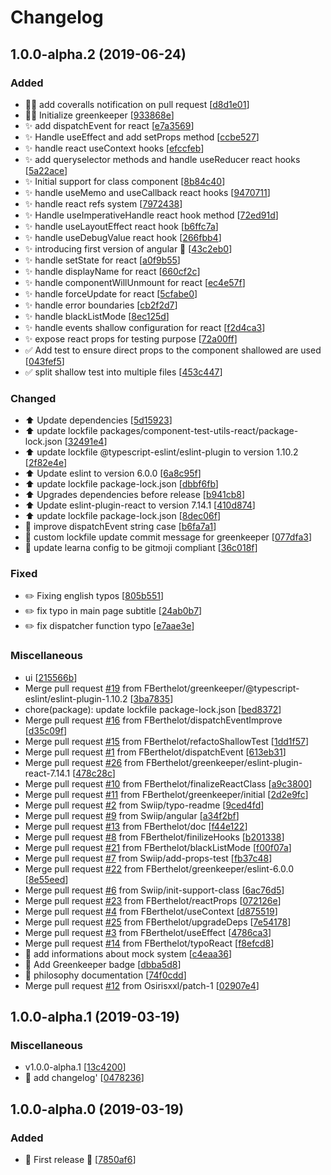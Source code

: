 # Changelog

<a name="1.0.0-alpha.2"></a>
## 1.0.0-alpha.2 (2019-06-24)

### Added

- 👷‍♂️ add coveralls notification on pull request [[d8d1e01](https://github.com/FBerthelot/component-test-utils/commit/d8d1e016040515019522a4ea0413b79d9b9b56e1)]
- 👷‍♂️ Initialize greenkeeper [[933868e](https://github.com/FBerthelot/component-test-utils/commit/933868ecebea386026c2302eaf063a6e4ff4e853)]
- ✨ add dispatchEvent for react [[e7a3569](https://github.com/FBerthelot/component-test-utils/commit/e7a356970392a301d6a5a44a0d7ef1a0ca512386)]
- ✨ Handle useEffect and add setProps method [[ccbe527](https://github.com/FBerthelot/component-test-utils/commit/ccbe527bc3a693732fe6335c2f8d4da6bc1e1e1f)]
- ✨ handle react useContext hooks [[efccfeb](https://github.com/FBerthelot/component-test-utils/commit/efccfeb533030ff702ae26d8d83158e2c1d7d20c)]
- ✨ add queryselector methods and handle useReducer react hooks [[5a22ace](https://github.com/FBerthelot/component-test-utils/commit/5a22acecb31501e1475f28ebcd5a007a95558bff)]
- ✨ Initial support for class component [[8b84c40](https://github.com/FBerthelot/component-test-utils/commit/8b84c40135e08ccb718becd97f955be9266d15e4)]
- ✨ handle useMemo and useCallback react hooks [[9470711](https://github.com/FBerthelot/component-test-utils/commit/9470711e7907347649344942c4164285b6a8144d)]
- ✨ handle react refs system [[7972438](https://github.com/FBerthelot/component-test-utils/commit/79724388dfe5e247bbf65ad84deae97c1fa8e984)]
- ✨ Handle useImperativeHandle react hook method [[72ed91d](https://github.com/FBerthelot/component-test-utils/commit/72ed91d5a15a6e94e2ef2949b257ba6c39e65220)]
- ✨ handle useLayoutEffect react hook [[b6ffc7a](https://github.com/FBerthelot/component-test-utils/commit/b6ffc7a83267871ff14257349403961a1ceeab30)]
- ✨ handle useDebugValue react hook [[266fbb4](https://github.com/FBerthelot/component-test-utils/commit/266fbb4e3457206d66ed3acff25a964d186f118d)]
- ✨ introducing first version of angular 🎉 [[43c2eb0](https://github.com/FBerthelot/component-test-utils/commit/43c2eb0e0aa9e4eaa746b44f1ca08b535bd09b78)]
- ✨ handle setState for react [[a0f9b55](https://github.com/FBerthelot/component-test-utils/commit/a0f9b55eccb210dbc3e1e6660bb00367b491909a)]
- ✨ handle displayName for react [[660cf2c](https://github.com/FBerthelot/component-test-utils/commit/660cf2c433ffe9011de088c10c8b7daba734fead)]
- ✨ handle componentWillUnmount for react [[ec4e57f](https://github.com/FBerthelot/component-test-utils/commit/ec4e57fb60e4d65bc45e8f8fffec988a744cba53)]
- ✨ handle forceUpdate for react [[5cfabe0](https://github.com/FBerthelot/component-test-utils/commit/5cfabe087d33e162ad38abf61061b54988d3c11d)]
- ✨ handle error boundaries [[cb2f2d7](https://github.com/FBerthelot/component-test-utils/commit/cb2f2d704f614107cdbabee1b3d0f5a1a42ab918)]
- ✨ handle blackListMode [[8ec125d](https://github.com/FBerthelot/component-test-utils/commit/8ec125d3dbb8efbfcadb2d8c107edf7d8f1f3df2)]
- ✨ handle events shallow configuration for react [[f2d4ca3](https://github.com/FBerthelot/component-test-utils/commit/f2d4ca3e2045f627ea3f39de3d1b25b00a67bbed)]
- ✨ expose react props for testing purpose [[72a00ff](https://github.com/FBerthelot/component-test-utils/commit/72a00ff18f444a1bda122ffe4b28b6dd4ab2e671)]
- ✅ Add test to ensure direct props to the component shallowed are used [[043fef5](https://github.com/FBerthelot/component-test-utils/commit/043fef5a00c722afc785321002cf0f7ab9467ae9)]
- ✅ split shallow test into multiple files [[453c447](https://github.com/FBerthelot/component-test-utils/commit/453c447d2a58e0b7deb1d96a9e09e3a39a079a09)]

### Changed

- ⬆️ Update dependencies [[5d15923](https://github.com/FBerthelot/component-test-utils/commit/5d1592333074f1e1ed30951400437d6948cd6387)]
- ⬆️ update lockfile packages/component-test-utils-react/package-lock.json [[32491e4](https://github.com/FBerthelot/component-test-utils/commit/32491e4888059a01fa15833c9fdc53dc1f771dc7)]
- ⬆️ update lockfile @typescript-eslint/eslint-plugin to version 1.10.2 [[2f82e4e](https://github.com/FBerthelot/component-test-utils/commit/2f82e4e71ea4d41e07e2e4e5b676c20f1495d6d5)]
- ⬆️ Update eslint to version 6.0.0 [[6a8c95f](https://github.com/FBerthelot/component-test-utils/commit/6a8c95f4e408e25e693c7a1e73386a520333caa6)]
- ⬆️ update lockfile package-lock.json [[dbbf6fb](https://github.com/FBerthelot/component-test-utils/commit/dbbf6fbbba8e26485cff0c5d529ea8a87533bb8b)]
- ⬆️ Upgrades dependencies before release [[b941cb8](https://github.com/FBerthelot/component-test-utils/commit/b941cb85956af8969a20a5410f1b24c6d6de798e)]
- ⬆️ Update eslint-plugin-react to version 7.14.1 [[410d874](https://github.com/FBerthelot/component-test-utils/commit/410d874009cf77793a534339c5ed7da7c388b275)]
- ⬆️ update lockfile package-lock.json [[8dec06f](https://github.com/FBerthelot/component-test-utils/commit/8dec06fb7df224e1d4f41333c83eece7a65df30a)]
- 🎨 improve dispatchEvent string case [[b6fa7a1](https://github.com/FBerthelot/component-test-utils/commit/b6fa7a18c7252dcff5722b4615860f6813985475)]
- 💬 custom lockfile update commit message for greenkeeper [[077dfa3](https://github.com/FBerthelot/component-test-utils/commit/077dfa3462e4a71b2cb6701d53ad9566812d5c4a)]
- 🔧 update learna config to be gitmoji compliant [[36c018f](https://github.com/FBerthelot/component-test-utils/commit/36c018ff643d82d607f887c1a291a4609fbfa24d)]

### Fixed

- ✏️ Fixing english typos [[805b551](https://github.com/FBerthelot/component-test-utils/commit/805b55174920c2cedd6fb3be2df657304a1e43a7)]
- ✏️ fix typo in main page subtitle [[24ab0b7](https://github.com/FBerthelot/component-test-utils/commit/24ab0b7363ff2ff76121610df21f7a39cfb83fdd)]
- ✏️ fix dispatcher function typo [[e7aae3e](https://github.com/FBerthelot/component-test-utils/commit/e7aae3ec55e70e4949d5d441de834989f84d748b)]

### Miscellaneous

-  ui [[215566b](https://github.com/FBerthelot/component-test-utils/commit/215566b50f76bde4f597c070ba69d6e0b1df5892)]
-  Merge pull request [#19](https://github.com/FBerthelot/component-test-utils/issues/19) from FBerthelot/greenkeeper/@typescript-eslint/eslint-plugin-1.10.2 [[3ba7835](https://github.com/FBerthelot/component-test-utils/commit/3ba78356bf58f6993446d42449f3b3c44c50b290)]
-  chore(package): update lockfile package-lock.json [[bed8372](https://github.com/FBerthelot/component-test-utils/commit/bed83723046bfadccf6f02faad26164ca0b3d99e)]
-  Merge pull request [#16](https://github.com/FBerthelot/component-test-utils/issues/16) from FBerthelot/dispatchEventImprove [[d35c09f](https://github.com/FBerthelot/component-test-utils/commit/d35c09f39a8cbbda16b351742f0c5e4c49d8b3b8)]
-  Merge pull request [#15](https://github.com/FBerthelot/component-test-utils/issues/15) from FBerthelot/refactoShallowTest [[1dd1f57](https://github.com/FBerthelot/component-test-utils/commit/1dd1f57c50ad837d1c7ff3ea8de6c75d30abe9e1)]
-  Merge pull request [#1](https://github.com/FBerthelot/component-test-utils/issues/1) from FBerthelot/dispatchEvent [[613eb31](https://github.com/FBerthelot/component-test-utils/commit/613eb31af998e41da322dc86e6659ec0ab1b0698)]
-  Merge pull request [#26](https://github.com/FBerthelot/component-test-utils/issues/26) from FBerthelot/greenkeeper/eslint-plugin-react-7.14.1 [[478c28c](https://github.com/FBerthelot/component-test-utils/commit/478c28cd7f54060475de0ed509c4d9ed993a9528)]
-  Merge pull request [#10](https://github.com/FBerthelot/component-test-utils/issues/10) from FBerthelot/finalizeReactClass [[a9c3800](https://github.com/FBerthelot/component-test-utils/commit/a9c3800157bb593a0b31201b6c9ff5ddf2879d20)]
-  Merge pull request [#11](https://github.com/FBerthelot/component-test-utils/issues/11) from FBerthelot/greenkeeper/initial [[2d2e9fc](https://github.com/FBerthelot/component-test-utils/commit/2d2e9fc183c6cfd81875ef49cf11d3da914d6d8b)]
-  Merge pull request [#2](https://github.com/FBerthelot/component-test-utils/issues/2) from Swiip/typo-readme [[9ced4fd](https://github.com/FBerthelot/component-test-utils/commit/9ced4fdbd5cd57914ad5daf93d477764e3fdccef)]
-  Merge pull request [#9](https://github.com/FBerthelot/component-test-utils/issues/9) from Swiip/angular [[a34f2bf](https://github.com/FBerthelot/component-test-utils/commit/a34f2bfb8c1d2a5915fb6bc8eaa3a6c7e7b8aae6)]
-  Merge pull request [#13](https://github.com/FBerthelot/component-test-utils/issues/13) from FBerthelot/doc [[f44e122](https://github.com/FBerthelot/component-test-utils/commit/f44e122804a771bfb2fe8c8b4cc64cda5e3f56a8)]
-  Merge pull request [#8](https://github.com/FBerthelot/component-test-utils/issues/8) from FBerthelot/finilizeHooks [[b201338](https://github.com/FBerthelot/component-test-utils/commit/b201338f051b3757dff330339a07720495cbddaa)]
-  Merge pull request [#21](https://github.com/FBerthelot/component-test-utils/issues/21) from FBerthelot/blackListMode [[f00f07a](https://github.com/FBerthelot/component-test-utils/commit/f00f07a5ab5fc9a13d1f7278d8158ed5113d8823)]
-  Merge pull request [#7](https://github.com/FBerthelot/component-test-utils/issues/7) from Swiip/add-props-test [[fb37c48](https://github.com/FBerthelot/component-test-utils/commit/fb37c482eee90e46034dfec34aa8e67548683559)]
-  Merge pull request [#22](https://github.com/FBerthelot/component-test-utils/issues/22) from FBerthelot/greenkeeper/eslint-6.0.0 [[8e55eed](https://github.com/FBerthelot/component-test-utils/commit/8e55eed2e33d84f5673d2b5071d010b176855f26)]
-  Merge pull request [#6](https://github.com/FBerthelot/component-test-utils/issues/6) from Swiip/init-support-class [[6ac76d5](https://github.com/FBerthelot/component-test-utils/commit/6ac76d54fc922c8fc458782e3df378be2dddda0b)]
-  Merge pull request [#23](https://github.com/FBerthelot/component-test-utils/issues/23) from FBerthelot/reactProps [[072126e](https://github.com/FBerthelot/component-test-utils/commit/072126e044dab09d8c56e26521a968736fb978a7)]
-  Merge pull request [#4](https://github.com/FBerthelot/component-test-utils/issues/4) from FBerthelot/useContext [[d875519](https://github.com/FBerthelot/component-test-utils/commit/d875519d2b2df82b40a3e7d7d39731c2c83cd1f0)]
-  Merge pull request [#25](https://github.com/FBerthelot/component-test-utils/issues/25) from FBerthelot/upgradeDeps [[7e54178](https://github.com/FBerthelot/component-test-utils/commit/7e5417897d9f460a421e26e5f709408876f87fc2)]
-  Merge pull request [#3](https://github.com/FBerthelot/component-test-utils/issues/3) from FBerthelot/useEffect [[4786ca3](https://github.com/FBerthelot/component-test-utils/commit/4786ca3f33665d14ef1cb0c978d19d07af9085a5)]
-  Merge pull request [#14](https://github.com/FBerthelot/component-test-utils/issues/14) from FBerthelot/typoReact [[f8efcd8](https://github.com/FBerthelot/component-test-utils/commit/f8efcd83a63048f12add0e7ba3041a5d9d376953)]
- 📝 add informations about mock system [[c4eaa36](https://github.com/FBerthelot/component-test-utils/commit/c4eaa36eacd58e046ccf0b31c4a5d4d3e1221ebe)]
- 📝 Add Greenkeeper badge [[dbba5d8](https://github.com/FBerthelot/component-test-utils/commit/dbba5d8c3c7b8bd3b06264c75aaf803ab2c34c6b)]
- 📝 philosophy documentation [[74f0cdd](https://github.com/FBerthelot/component-test-utils/commit/74f0cdd94b0e63a99716a28e212a70852912f5c3)]
-  Merge pull request [#12](https://github.com/FBerthelot/component-test-utils/issues/12) from Osirisxxl/patch-1 [[02907e4](https://github.com/FBerthelot/component-test-utils/commit/02907e425ad76dbcc42de4d9faba2e621d6c2671)]


<a name="1.0.0-alpha.1"></a>
## 1.0.0-alpha.1 (2019-03-19)

### Miscellaneous

-  v1.0.0-alpha.1 [[13c4200](https://github.com/FBerthelot/component-test-utils/commit/13c420014036438bcb2650a74976a1cf04ff2034)]
- 📝 add changelog&#x27; [[0478236](https://github.com/FBerthelot/component-test-utils/commit/04782360931753565368ec6891f71a4c4f6dd406)]


<a name="1.0.0-alpha.0"></a>
## 1.0.0-alpha.0 (2019-03-19)

### Added

- 🎉 First release 🎉 [[7850af6](https://github.com/FBerthelot/component-test-utils/commit/7850af6d60fd15f97d032037631e0ae778a9ce92)]


